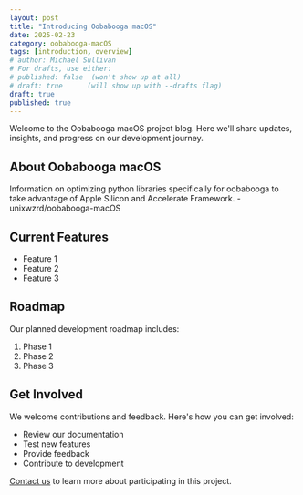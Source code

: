 ```yaml
---
layout: post
title: "Introducing Oobabooga macOS"
date: 2025-02-23
category: oobabooga-macOS
tags: [introduction, overview]
# author: Michael Sullivan
# For drafts, use either:
# published: false  (won't show up at all)
# draft: true      (will show up with --drafts flag)
draft: true
published: true
---
```


Welcome to the Oobabooga macOS project blog. Here we'll share updates, insights, and progress on our development journey.

<!--more-->

## About Oobabooga macOS

Information on optimizing python libraries specifically for oobabooga to take advantage of Apple Silicon and Accelerate Framework. - unixwzrd/oobabooga-macOS

## Current Features

- Feature 1
- Feature 2
- Feature 3

## Roadmap

Our planned development roadmap includes:

1. Phase 1
2. Phase 2
3. Phase 3

## Get Involved

We welcome contributions and feedback. Here's how you can get involved:

- Review our documentation
- Test new features
- Provide feedback
- Contribute to development

[Contact us](/contact) to learn more about participating in this project.
